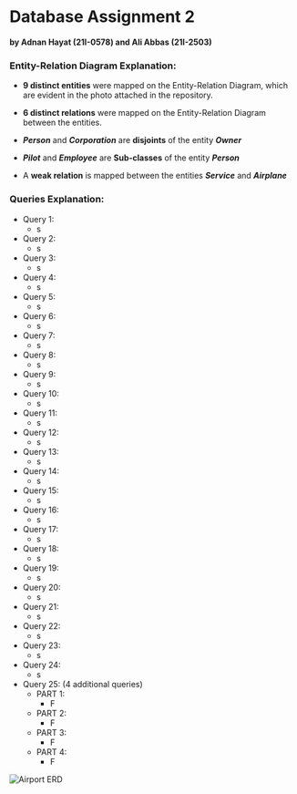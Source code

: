 # Database Assignment 2
__by Adnan Hayat (21I-0578) and Ali Abbas (21I-2503)__  

### Entity-Relation Diagram Explanation:
+ __9 distinct entities__ were mapped on the Entity-Relation Diagram, which are evident in the photo attached in the repository.
- __6 distinct relations__ were mapped on the Entity-Relation Diagram between the entities.
+ __*Person*__ and __*Corporation*__ are __disjoints__ of the entity __*Owner*__
- __*Pilot*__ and __*Employee*__ are __Sub-classes__ of the entity __*Person*__
+ A __weak relation__ is mapped between the entities __*Service*__ and __*Airplane*__

### Queries Explanation:
- Query 1:
  - s
- Query 2:
  - s
- Query 3:
  - s
- Query 4:
  - s
- Query 5:
  - s
- Query 6:
  - s
- Query 7:
  - s
- Query 8:
  - s
- Query 9:
  - s
- Query 10:
  - s
- Query 11:
  - s
- Query 12:
  - s
- Query 13:
  - s
- Query 14:
  - s
- Query 15:
  - s
- Query 16:
  - s
- Query 17:
  - s
- Query 18:
  - s
- Query 19:
  - s
- Query 20:
  - s
- Query 21:
  - s
- Query 22:
  - s
- Query 23:
  - s
- Query 24:
  - s
- Query 25: (4 additional queries)
  - PART 1:
    - F
  - PART 2:
    - F
  - PART 3:
    - F
  - PART 4:
    - F
    
    
![Airport ERD](https://github.com/aliabbasnagari/i212503_Assignment_2_DB/blob/main/AIRPORT.png)
